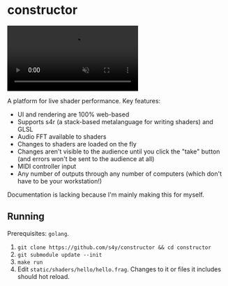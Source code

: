 # constructor

<video src="https://user-images.githubusercontent.com/111870/125859043-fa65041c-4126-4759-8aa4-9d82734458a0.mp4" muted autoplay loop></video>

A platform for live shader performance. Key features:

- UI and rendering are 100% web-based
- Supports s4r (a stack-based metalanguage for writing shaders) and GLSL
- Audio FFT available to shaders
- Changes to shaders are loaded on the fly
- Changes aren't visible to the audience until you click the "take" button (and errors won't be sent to the audience at all)
- MIDI controller input
- Any number of outputs through any number of computers (which don't have to be your workstation!)

Documentation is lacking because I'm mainly making this for myself.

## Running

Prerequisites: `golang`.

1. `git clone https://github.com/s4y/constructor && cd constructor`
2. `git submodule update --init`
3. `make run`
4. Edit `static/shaders/hello/hello.frag`. Changes to it or files it includes should hot reload.
